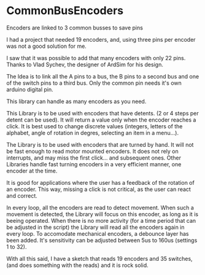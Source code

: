# CommonBusEncoders
Encoders are linked to 3 common busses to save pins

I had a project that needed 19 encoders, and, using three pins per encoder was not a good solution for me.

I saw that it was possible to add that many encoders with only 22 pins. Thanks to Vlad Sychev, the designer of ArdSim for his design.

The ldea is to link all the A pins to a bus, the B pins to a second bus and one of the switch pins to a third bus. 
Only the common pin needs it's own arduino digital pin.

This library can handle as many encoders as you need. 

This Library is to be used with encoders that have detents. (2 or 4 steps per detent can be used). 
It will return a value only when the encoder reaches a click. 
It is best used to change discrete values (integers, letters of the alphabet, angle of rotation in degres, selecting an item in a menu...).

The Library is to be used with encoders that are turned by hand. It will not be fast enough to read motor mounted encoders. It does not rely on interrupts, and may miss the first click... and subsequent ones. Other Libraries handle fast turning encoders in a very efficient manner, one encoder at the time.

It is good for applications where the user has a feedback of the rotation of an encoder. This way, missing a click is not critical, as the user can react and correct.

In every loop, all the encoders are read to detect movement. When such a movement is detected, the Library will focus on this encoder, as long as it is beeing operated. When there is no more activity (for a time period that can be adjusted in the script) the Library will read all the encoders again in every loop.
To accomodate mechanical encoders, a debounce layer has been added. It's sensitivity can be adjusted between 5us to 160us (settings 1 to 32).

With all this said, I have a sketch that reads 19 encoders and 35 switches, (and does something with the reads) and it is rock solid.
